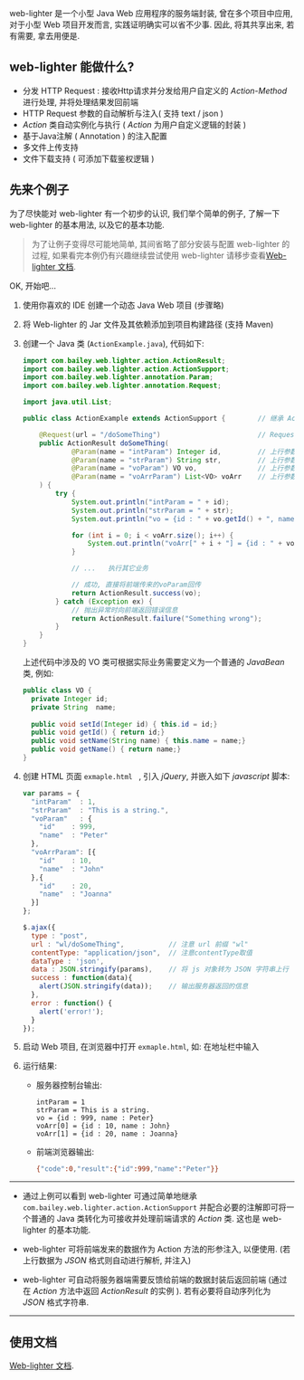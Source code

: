 web-lighter 是一个小型 Java Web 应用程序的服务端封装, 曾在多个项目中应用, 对于小型 Web 项目开发而言, 实践证明确实可以省不少事. 因此, 将其共享出来, 若有需要, 拿去用便是. 

##  web-lighter 能做什么? 
- 分发 HTTP Request :  接收Http请求并分发给用户自定义的 _Action-Method_ 进行处理, 并将处理结果发回前端
- HTTP Request 参数的自动解析与注入( 支持 text / json )
- _Action_ 类自动实例化与执行 ( _Action_ 为用户自定义逻辑的封装 )
- 基于Java注解 ( Annotation ) 的注入配置
- 多文件上传支持
- 文件下载支持 ( 可添加下载鉴权逻辑 )


## 先来个例子

为了尽快能对 web-lighter 有一个初步的认识, 我们举个简单的例子, 了解一下 web-lighter 的基本用法, 以及它的基本功能.

> 为了让例子变得尽可能地简单, 其间省略了部分安装与配置 web-lighter 的过程, 如果看完本例仍有兴趣继续尝试使用 web-lighter 请移步查看[Web-lighter 文档](https://baileykm.github.io/2018/06/01/Web-lighter-一个小型的-Java-Web-服务器端封装).

OK, 开始吧...

1. 使用你喜欢的 IDE 创建一个动态 Java Web 项目 (步骤略)

2. 将 Web-lighter 的 Jar 文件及其依赖添加到项目构建路径 (支持 Maven)

3. 创建一个 Java 类 (`ActionExample.java`), 代码如下:

   ```java
   import com.bailey.web.lighter.action.ActionResult;
   import com.bailey.web.lighter.action.ActionSupport;
   import com.bailey.web.lighter.annotation.Param;
   import com.bailey.web.lighter.annotation.Request;
   
   import java.util.List;
   
   public class ActionExample extends ActionSupport {        // 继承 ActionSupport, 后文称这样的类为 Action 类
   
       @Request(url = "/doSomeThing")                        // Request注解标注此方法可以接收的 url, 后文称这样的方法为 Action 方法 (Action-Method)
       public ActionResult doSomeThing(
               @Param(name = "intParam") Integer id,         // 上行参数, 整型
               @Param(name = "strParam") String str,         // 上行参数, 字符串类型
               @Param(name = "voParam") VO vo,               // 上行参数, 值对象, 可用于接收前端传来的对象数据
               @Param(name = "voArrParam") List<VO> voArr    // 上行参数, List<VO>, 可用于接收前端传来的数组数据
       ) {
           try {
               System.out.println("intParam = " + id);
               System.out.println("strParam = " + str);
               System.out.println("vo = {id : " + vo.getId() + ", name : " + vo.getName() + "}");
   
               for (int i = 0; i < voArr.size(); i++) {
                   System.out.println("voArr[" + i + "] = {id : " + voArr.get(i).getId() + ", name : " + voArr.get(i).getName() + "}");
               }
   
               // ...	执行其它业务
   
               // 成功, 直接将前端传来的voParam回传
               return ActionResult.success(vo);                  
           } catch (Exception ex) {
               // 抛出异常时向前端返回错误信息
               return ActionResult.failure("Something wrong");    
           }
       }
   }
   ```

   上述代码中涉及的 VO 类可根据实际业务需要定义为一个普通的 *JavaBean* 类, 例如:

   ```java
   public class VO {
     private Integer id;
     private String  name;
     
     public void setId(Integer id) { this.id = id;}
     public void getId() { return id;}
     public void setName(String name) { this.name = name;}
     public void getName() { return name;}
   }
   ```

4. 创建 HTML 页面 `exmaple.html ` , 引入 *jQuery*, 并嵌入如下 *javascript* 脚本:

   ``` javascript
   var params = {
     "intParam"  : 1,
     "strParam"  : "This is a string.",
     "voParam"   : {
       "id"    : 999,
       "name"  : "Peter"
     },
     "voArrParam": [{
       "id"    : 10,
       "name"  : "John"
     },{
       "id"    : 20,
       "name"  : "Joanna"
     }]
   };
   
   $.ajax({
     type : "post",
     url : "wl/doSomeThing",           // 注意 url 前缀 "wl"
     contentType: "application/json",  // 注意contentType取值
     dataType : 'json',
     data : JSON.stringify(params),    // 将 js 对象转为 JSON 字符串上行
     success : function(data){
       alert(JSON.stringify(data));    // 输出服务器返回的信息
     }, 
     error : function() {
       alert('error!');
     }
   });
   ```
   
5. 启动 Web 项目, 在浏览器中打开 `exmaple.html`, 如: 在地址栏中输入 

6. 运行结果:

   - 服务器控制台输出:

     ```
     intParam = 1
     strParam = This is a string.
     vo = {id : 999, name : Peter}
     voArr[0] = {id : 10, name : John}
     voArr[1] = {id : 20, name : Joanna}
     ```

   - 前端浏览器输出:

     ```bash
     {"code":0,"result":{"id":999,"name":"Peter"}}
     ```

------

- 通过上例可以看到 web-lighter 可通过简单地继承 `com.bailey.web.lighter.action.ActionSupport` 并配合必要的注解即可将一个普通的 Java 类转化为可接收并处理前端请求的 *Action* 类.  这也是 web-lighter 的基本功能.

- web-lighter 可将前端发来的数据作为 Action 方法的形参注入, 以便使用. (若上行数据为 *JSON* 格式则自动进行解析, 并注入)
- web-lighter 可自动将服务器端需要反馈给前端的数据封装后返回前端 (通过在 *Action* 方法中返回 *ActionResult* 的实例 ). 若有必要将自动序列化为 *JSON* 格式字符串.

------

## 使用文档
[Web-lighter 文档](https://baileykm.github.io/2018/06/01/Web-lighter-一个小型的-Java-Web-服务器端封装).
